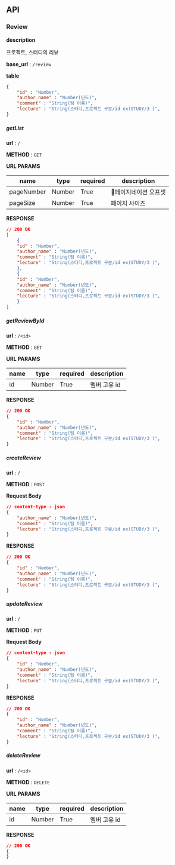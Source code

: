 ## API

### Review

**description**

프로젝트, 스터디의 리뷰

**base_url** : `/review`

**table**

```json
{
    "id" : "Number",
    "author_name" : "Number(년도)",
    "comment" : "String(팀 이름)",
    "lecture" : "String(스터디,프로젝트 구분/id ex)STUDY/3 )",
}
```

##### getList

**url** : `/`

**METHOD** : `GET`

**URL PARAMS**

| name       | type   | required | description |
| ---------- | ------ | -------- | ----------- |
| pageNumber | Number | True     | 페이지네이션 오프셋 |
| pageSize   | Number | True     | 페이지 사이즈     |

**RESPONSE**

```json
// 200 OK
[
    {
    "id" : "Number",
    "author_name" : "Number(년도)",
    "comment" : "String(팀 이름)",
    "lecture" : "String(스터디,프로젝트 구분/id ex)STUDY/3 )",
    },
    {
    "id" : "Number",
    "author_name" : "Number(년도)",
    "comment" : "String(팀 이름)",
    "lecture" : "String(스터디,프로젝트 구분/id ex)STUDY/3 )",
    }
]
```

##### getReviewById

**url** : `/<id>`

**METHOD** : `GET`

**URL PARAMS**

| name | type   | required | description |
| ---- | ------ | -------- | ----------- |
| id   | Number | True     | 멤버 고유 id    |

**RESPONSE**

```json
// 200 OK
{
    "id" : "Number",
    "author_name" : "Number(년도)",
    "comment" : "String(팀 이름)",
    "lecture" : "String(스터디,프로젝트 구분/id ex)STUDY/3 )",
}
```

##### createReview

**url** : `/`

**METHOD** : `POST`

**Request Body**

```json
// content-type : json
{
    "author_name" : "Number(년도)",
    "comment" : "String(팀 이름)",
    "lecture" : "String(스터디,프로젝트 구분/id ex)STUDY/3 )",
}
```

**RESPONSE**

```json
// 200 OK
{
    "id" : "Number",
    "author_name" : "Number(년도)",
    "comment" : "String(팀 이름)",
    "lecture" : "String(스터디,프로젝트 구분/id ex)STUDY/3 )",
}
```

##### updateReview

**url** : `/`

**METHOD** : `PUT`

**Request Body**

```json
// content-type : json
{
    "id" : "Number",
    "author_name" : "Number(년도)",
    "comment" : "String(팀 이름)",
    "lecture" : "String(스터디,프로젝트 구분/id ex)STUDY/3 )",
}
```

**RESPONSE**

```json
// 200 OK
{
    "id" : "Number",
    "author_name" : "Number(년도)",
    "comment" : "String(팀 이름)",
    "lecture" : "String(스터디,프로젝트 구분/id ex)STUDY/3 )",
}
```

##### deleteReview

**url** : `/<id>`

**METHOD** : `DELETE`

**URL PARAMS**

| name | type   | required | description |
| ---- | ------ | -------- | ----------- |
| id   | Number | True     | 멤버 고유 id    |

**RESPONSE**

```json
// 200 OK
{
}
```
